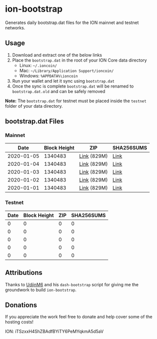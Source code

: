 # ion-bootstrap

Generates daily bootstrap.dat files for the ION mainnet and testnet networks.

## Usage

1. Download and extract one of the below links
2. Place the `bootstrap.dat` in the root of your ION Core data directory
    - Linux: `~/.ioncoin/`
    - Mac: `~/Library/Application Support/ioncoin/`
    - Windows: `%APPDATA%\ioncoin`
3. Run your wallet and let it sync using `bootstrap.dat`
4. Once the sync is complete `bootstrap.dat` will be renamed to `bootstrap.dat.old` and can be safely removed

**Note:** The `bootstrap.dat` for testnet must be placed inside the `testnet` folder of your data directory.

## bootstrap.dat Files

### Mainnet

|    Date    | Block Height | ZIP | SHA256SUMS |
| ---------- | ------------ | --- | ---------- |
| 2020-01-05 | 1340483 | [Link](https://s3-ap-southeast-2.amazonaws.com/ion-bootstrap/mainnet/2020-01-05/bootstrap.dat.zip) (829M) | [Link](https://s3-ap-southeast-2.amazonaws.com/ion-bootstrap/mainnet/2020-01-05/SHA256SUMS) |
| 2020-01-04 | 1340483 | [Link](https://s3-ap-southeast-2.amazonaws.com/ion-bootstrap/mainnet/2020-01-04/bootstrap.dat.zip) (829M) | [Link](https://s3-ap-southeast-2.amazonaws.com/ion-bootstrap/mainnet/2020-01-04/SHA256SUMS) |
| 2020-01-03 | 1340483 | [Link](https://s3-ap-southeast-2.amazonaws.com/ion-bootstrap/mainnet/2020-01-03/bootstrap.dat.zip) (829M) | [Link](https://s3-ap-southeast-2.amazonaws.com/ion-bootstrap/mainnet/2020-01-03/SHA256SUMS) |
| 2020-01-02 | 1340483 | [Link](https://s3-ap-southeast-2.amazonaws.com/ion-bootstrap/mainnet/2020-01-02/bootstrap.dat.zip) (829M) | [Link](https://s3-ap-southeast-2.amazonaws.com/ion-bootstrap/mainnet/2020-01-02/SHA256SUMS) |
| 2020-01-01 | 1340483 | [Link](https://s3-ap-southeast-2.amazonaws.com/ion-bootstrap/mainnet/2020-01-01/bootstrap.dat.zip) (829M) | [Link](https://s3-ap-southeast-2.amazonaws.com/ion-bootstrap/mainnet/2020-01-01/SHA256SUMS) |

### Testnet

|    Date    | Block Height | ZIP | SHA256SUMS |
| ---------- | ------------ | --- | ---------- |
| 0 | 0 | 0 | 0 |
| 0 | 0 | 0 | 0 |
| 0 | 0 | 0 | 0 |
| 0 | 0 | 0 | 0 |
| 0 | 0 | 0 | 0 |

## Attributions

Thanks to [UdjinM6](https://github.com/UdjinM6) and his `dash-bootstrap` script
for giving me the groundwork to build `ion-bootstrap`.

## Donations

If you appreciate the work feel free to donate and help cover some of the
hosting costs!

ION: iTSzxxH4ShZBAdfBYiTY6PeMYqkmA5d5aV
